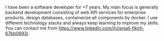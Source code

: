 I have been a software developer for +7 years. My main focus is generally backend development consisting of web API services for enterprise products, design databases, containerize all components by docker. I use different technology stacks and always keep learning to improve my skills. You can contact me from https://www.linkedin.com/in/ismail-fikirli-67bb0893/.
